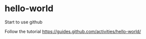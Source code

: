 # hello-world
Start to use github

Follow the tutorial https://guides.github.com/activities/hello-world/
